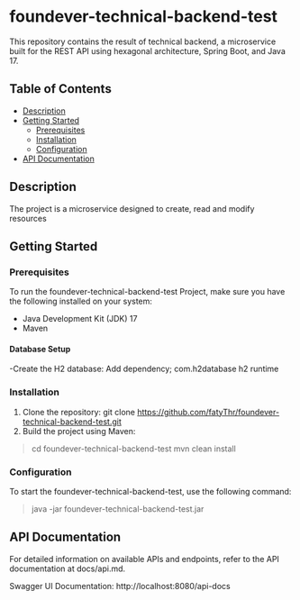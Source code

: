 # foundever-technical-backend-test

This repository contains the result of technical backend, a microservice built for the REST API using hexagonal architecture, Spring Boot, and Java 17.

## Table of Contents

- [Description](#description)
- [Getting Started](#getting-started)
    - [Prerequisites](#prerequisites)
    - [Installation](#installation)
    - [Configuration](#configuration)
- [API Documentation](#api-documentation)

## Description

The project  is a microservice designed  to create, read and modify resources

## Getting Started

### Prerequisites

To run the foundever-technical-backend-test Project, make sure you have the following installed on your system:
- Java Development Kit (JDK) 17
- Maven


#### Database Setup

-Create the H2 database:
Add dependency; 
        <dependency>
            <groupId>com.h2database</groupId>
            <artifactId>h2</artifactId>
            <scope>runtime</scope>
        </dependency>
### Installation

1.	Clone the repository:
      git clone https://github.com/fatyThr/foundever-technical-backend-test.git
2.  Build the project using Maven:
> cd foundever-technical-backend-test
> mvn clean install

### Configuration

To start the foundever-technical-backend-test, use the following command:
> java -jar foundever-technical-backend-test.jar


## API Documentation

For detailed information on available APIs and endpoints, refer to the API documentation at docs/api.md.

Swagger UI Documentation: http://localhost:8080/api-docs

 



